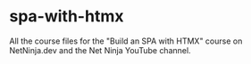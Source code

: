 # spa-with-htmx
All the course files for the "Build an SPA with HTMX" course on NetNinja.dev and the Net Ninja YouTube channel.
